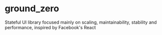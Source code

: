 # ground_zero
Stateful UI library focused mainly on scaling, maintainability, stability and performance, inspired by Facebook's React
